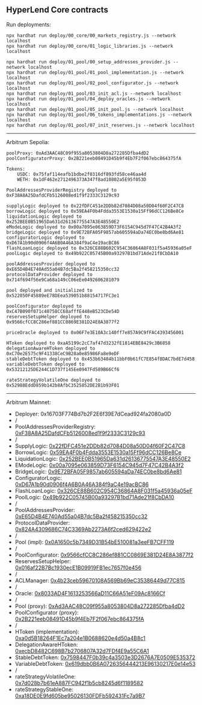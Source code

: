 ## HyperLend Core contracts

Run deployments:

```
npx hardhat run deploy/00_core/00_markets_registry.js --network localhost
npx hardhat run deploy/00_core/01_logic_libraries.js --network localhost

npx hardhat run deploy/01_pool/00_setup_addresses_provider.js --network localhost
npx hardhat run deploy/01_pool/01_pool_implementation.js --network localhost
npx hardhat run deploy/01_pool/02_pool_configurator.js --network localhost
npx hardhat run deploy/01_pool/03_init_acl.js --network localhost
npx hardhat run deploy/01_pool/04_deploy_oracles.js --network localhost
npx hardhat run deploy/01_pool/05_init_pool.js --network localhost
npx hardhat run deploy/01_pool/06_tokens_implementations.js --network localhost
npx hardhat run deploy/01_pool/07_init_reserves.js --network localhost
```

---

Arbitrum Sepolia: 

```
poolProxy: 0xAd3AAC48C09f955a8053804D8a272285Dfba4dD2
poolConfiguratorProxy: 0x2B221eeb08491D45b9f4Eb7F2f067ebc864375fA

Tokens:
    USDC: 0x75faf114eafb1bdbe2f0316df893fd58ce46aa4d
    WETH: 0x1dF462e2712496373A347f8ad10802a5E95f053D

PoolAddressesProviderRegistry deployed to 0xF38A8A25DafdCFb5126008ed1f9f2333C3129c93

supplyLogic deployed to 0x22fDFC451e2DDb82d7084D08a50D04f60F2C47C8
borrowLogic deployed to 0x59EA4F0b4Fdda3553E1530a15Ff96dCC126Be8Ce
liquidationLogic deployed to 0x252BEE0B51965Da631d26136775547A3E48550E2
eModeLogic deployed to 0x00a7095e063859D73F6154C945d7F47C42B4A3f2
bridgeLogic deployed to 0x9E72BFA05F9857ab605594aDa74EC0be8bd6Ae81
configuratorLogic deployed to 0xD67A1b90d0906f4A6B0A46A384f9aC4e19acBC86
flashLoanLogic deployed to 0x326CE88B602C954C36864A8F031f5a45936a05eF
poolLogic deployed to 0x49b922C05745B00a93297B1bd71Ade21f8CbDA10

poolAddressesProvider deployed to 0xE65D4B4E740Ad55a04B7dc5Ba2f458215350cc32
protocolDataProvider deployed to 0x714f694f56e9Ca68a149cC06eEe0492606281079

pool deployed and initialized to 0x522050F45889eE78DEea539051b88154717FC3e1

poolConfigurator deployed to 0xC47B090f071c40758CC68afffE448eB523CDe54D
reservesSetupHelper deployed to 0x9566cfCC8C286ef881CC0869E381D24E8A3877f2

priceOracle deployed to 0x06F7e3E10A3c140ff7e857A9C9fFAC4393456001

HToken deployed to 0xaA5199c2cC7af47d3232fE1814EBE8429c3B6858
delegationAwareHToken deployed to 0xC70e2E575c9F41338CeC9B28a0e85986Fa8e9eDF
stableDebtToken deployed to 0x453b63484b11bbF0b61fC7E854f8DAC7bdE7d458
variableDebtToken deployed to 0x53212125DE244C1D737f145Ee0947Fd589B66Cf6

rateStrategyVolatileOne deployed to 0x52988EddD859b142b8AfbC3525852DE2B1b93F01
```

---

Arbitrum Mainnet:


- Deployer: 0x16703F774Bd7b2F2E6f39E7dCead924fa2080a0D
- /
- PoolAddressesProviderRegistry: [0xF38A8A25DafdCFb5126008ed1f9f2333C3129c93](https://arbiscan.io/address/0xF38A8A25DafdCFb5126008ed1f9f2333C3129c93)
- /
- SupplyLogic: [0x22fDFC451e2DDb82d7084D08a50D04f60F2C47C8](https://arbiscan.io/address/0x22fDFC451e2DDb82d7084D08a50D04f60F2C47C8)
- BorrowLogic: [0x59EA4F0b4Fdda3553E1530a15Ff96dCC126Be8Ce](https://arbiscan.io/address/0x59EA4F0b4Fdda3553E1530a15Ff96dCC126Be8Ce)
- LiquidationLogic: [0x252BEE0B51965Da631d26136775547A3E48550E2](https://arbiscan.io/address/0x252BEE0B51965Da631d26136775547A3E48550E2)
- EModeLogic: [0x00a7095e063859D73F6154C945d7F47C42B4A3f2](https://arbiscan.io/address/0x00a7095e063859D73F6154C945d7F47C42B4A3f2)
- BridgeLogic: [0x9E72BFA05F9857ab605594aDa74EC0be8bd6Ae81](https://arbiscan.io/address/0x9E72BFA05F9857ab605594aDa74EC0be8bd6Ae81)
- ConfiguratorLogic: [0xD67A1b90d0906f4A6B0A46A384f9aC4e19acBC86](https://arbiscan.io/address/0xD67A1b90d0906f4A6B0A46A384f9aC4e19acBC86)
- FlashLoanLogic: [0x326CE88B602C954C36864A8F031f5a45936a05eF](https://arbiscan.io/address/0x326CE88B602C954C36864A8F031f5a45936a05eF)
- PoolLogic: [0x49b922C05745B00a93297B1bd71Ade21f8CbDA10](https://arbiscan.io/address/0x49b922C05745B00a93297B1bd71Ade21f8CbDA10)
- /
- PoolAddressesProvider: [0xE65D4B4E740Ad55a04B7dc5Ba2f458215350cc32](https://arbiscan.io/address/0xE65D4B4E740Ad55a04B7dc5Ba2f458215350cc32)
- ProtocolDataProvider: [0x824A4309686C74C3369Ab2273A6f2ced629422e2](https://arbiscan.io/address/0x824A4309686C74C3369Ab2273A6f2ced629422e2)
- /
- Pool (impl): [0x0A1650c5b7349D31B54bE510081a3eeFB7CFF119](https://arbiscan.io/address/0x0A1650c5b7349D31B54bE510081a3eeFB7CFF119)
- /
- PoolConfigurator: [0x9566cfCC8C286ef881CC0869E381D24E8A3877f2](https://arbiscan.io/address/0x9566cfCC8C286ef881CC0869E381D24E8A3877f2)
- ReservesSetupHelper: [0x016af22B7Bc1930ecE1B09919FB1ec7657f0e456](https://arbiscan.io/address/0x016af22B7Bc1930ecE1B09919FB1ec7657f0e456)
- /
- ACLManager: [0x4b23ceb59670108A569Bb69eC35386449d77C815](https://arbiscan.io/address/0x4b23ceb59670108A569Bb69eC35386449d77C815)
- /
- Oracle: [0x8033AD4F1613253566aD11C66A51eF09Ac8166Cf](https://arbiscan.io/address/0x8033AD4F1613253566aD11C66A51eF09Ac8166Cf)
- /
- Pool (proxy): [0xAd3AAC48C09f955a8053804D8a272285Dfba4dD2](https://arbiscan.io/address/0xAd3AAC48C09f955a8053804D8a272285Dfba4dD2)
- PoolConfigurator (proxy): [0x2B221eeb08491D45b9f4Eb7F2f067ebc864375fA](https://arbiscan.io/address/0x2B221eeb08491D45b9f4Eb7F2f067ebc864375fA)
- /
- HToken (implementation): [0xa0d5B18264F1Ec7a204e1B0688620e4d50a4B8c1](https://arbiscan.io/address/0xa0d5B18264F1Ec7a204e1B0688620e4d50a4B8c1)
- DelegationAwareHToken: [0xecbD8482C698B7b2706807A32d7FDf4E9a55C6A1](https://arbiscan.io/address/0xecbD8482C698B7b2706807A32d7FDf4E9a55C6A1)
- StableDebtToken: [0x7598447F0b39c4a3503e3D2676A7E0509E535372](https://arbiscan.io/address/0x7598447F0b39c4a3503e3D2676A7E0509E535372)
- VariableDebtToken: [0x619dbb0B6A0726356444213E96130217E0e14e53](https://arbiscan.io/address/0x619dbb0B6A0726356444213E96130217E0e14e53)
- /
- rateStrategyVolatileOne: [0x7d028b7b61eA887FC942f1b5cb8245d6f1189582](https://arbiscan.io/address/0x7d028b7b61eA887FC942f1b5cb8245d6f1189582)
- rateStrategyStableOne: [0xa18DE0E9fd605be95026130FDFb592431Fc7a9B7](https://arbiscan.io/address/0xa18de0e9fd605be95026130fdfb592431fc7a9b7)
